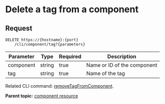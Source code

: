 # Delete a tag from a component

## Request

```
DELETE https://{hostname}:{port}
    /cli/component/tag?{parameters}

```

|Parameter|Type|Required|Description|
|---------|----|--------|-----------|
|component|string|true|Name or ID of the component|
|tag|string|true|Name of the tag|

Related CLI command: [removeTagFromComponent](udclient_removetagfromcomponent.md).

**Parent topic:** [component resource](../../com.udeploy.api.doc/topics/rest_cli_component.md)

